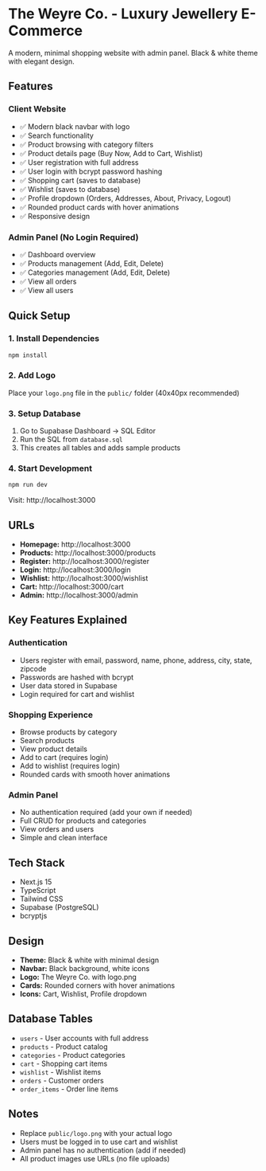 # The Weyre Co. - Luxury Jewellery E-Commerce

A modern, minimal shopping website with admin panel. Black & white theme with elegant design.

## Features

### Client Website
- ✅ Modern black navbar with logo
- ✅ Search functionality
- ✅ Product browsing with category filters
- ✅ Product details page (Buy Now, Add to Cart, Wishlist)
- ✅ User registration with full address
- ✅ User login with bcrypt password hashing
- ✅ Shopping cart (saves to database)
- ✅ Wishlist (saves to database)
- ✅ Profile dropdown (Orders, Addresses, About, Privacy, Logout)
- ✅ Rounded product cards with hover animations
- ✅ Responsive design

### Admin Panel (No Login Required)
- ✅ Dashboard overview
- ✅ Products management (Add, Edit, Delete)
- ✅ Categories management (Add, Edit, Delete)
- ✅ View all orders
- ✅ View all users

## Quick Setup

### 1. Install Dependencies
```bash
npm install
```

### 2. Add Logo
Place your `logo.png` file in the `public/` folder (40x40px recommended)

### 3. Setup Database
1. Go to Supabase Dashboard → SQL Editor
2. Run the SQL from `database.sql`
3. This creates all tables and adds sample products

### 4. Start Development
```bash
npm run dev
```

Visit: http://localhost:3000

## URLs

- **Homepage:** http://localhost:3000
- **Products:** http://localhost:3000/products
- **Register:** http://localhost:3000/register
- **Login:** http://localhost:3000/login
- **Wishlist:** http://localhost:3000/wishlist
- **Cart:** http://localhost:3000/cart
- **Admin:** http://localhost:3000/admin

## Key Features Explained

### Authentication
- Users register with email, password, name, phone, address, city, state, zipcode
- Passwords are hashed with bcrypt
- User data stored in Supabase
- Login required for cart and wishlist

### Shopping Experience
- Browse products by category
- Search products
- View product details
- Add to cart (requires login)
- Add to wishlist (requires login)
- Rounded cards with smooth hover animations

### Admin Panel
- No authentication required (add your own if needed)
- Full CRUD for products and categories
- View orders and users
- Simple and clean interface

## Tech Stack

- Next.js 15
- TypeScript
- Tailwind CSS
- Supabase (PostgreSQL)
- bcryptjs

## Design

- **Theme:** Black & white with minimal design
- **Navbar:** Black background, white icons
- **Logo:** The Weyre Co. with logo.png
- **Cards:** Rounded corners with hover animations
- **Icons:** Cart, Wishlist, Profile dropdown

## Database Tables

- `users` - User accounts with full address
- `products` - Product catalog
- `categories` - Product categories
- `cart` - Shopping cart items
- `wishlist` - Wishlist items
- `orders` - Customer orders
- `order_items` - Order line items

## Notes

- Replace `public/logo.png` with your actual logo
- Users must be logged in to use cart and wishlist
- Admin panel has no authentication (add if needed)
- All product images use URLs (no file uploads)
